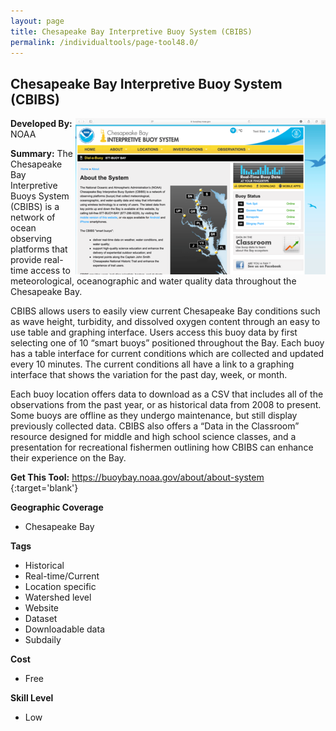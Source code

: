 ```yaml
---
layout: page
title: Chesapeake Bay Interpretive Buoy System (CBIBS)
permalink: /individualtools/page-tool48.0/
---
```

## Chesapeake Bay Interpretive Buoy System (CBIBS)

<img src="/images/scaled_250_400/TOOLID_48.0_ScreenCapture-1.png" style="max-height:250px;max-width:400;" align="right"/>

**Developed By:** NOAA

**Summary:** The Chesapeake Bay Interpretive Buoys System (CBIBS) is a network of ocean observing platforms that provide real-time access to meteorological, oceanographic and water quality data throughout the Chesapeake Bay. 

CBIBS allows users to easily view current Chesapeake Bay conditions such as wave height, turbidity, and dissolved oxygen content through an easy to use table and graphing interface. Users access this buoy data by first selecting one of 10 “smart buoys” positioned throughout the Bay. Each buoy has a table interface for current conditions which are collected and updated every 10 minutes. The current conditions all have a link to a graphing interface that shows the variation for the past day, week, or month. 

Each buoy location offers data to download as a CSV that includes all of the observations from the past year, or as historical data from 2008 to present. Some buoys are offline as they undergo maintenance, but still display previously collected data. CBIBS also offers a “Data in the Classroom” resource designed for middle and high school science classes, and a presentation for recreational fishermen outlining how CBIBS can enhance their experience on the Bay.


**Get This Tool:** [https://buoybay.noaa.gov/about/about-system
](https://buoybay.noaa.gov/about/about-system
){:target='blank'}

**Geographic Coverage**

* Chesapeake Bay

**Tags**

*  Historical 
*  Real-time/Current
*  Location specific
*  Watershed level
*  Website
*  Dataset
*  Downloadable data
*  Subdaily

**Cost**

* Free

**Skill Level**

* Low
